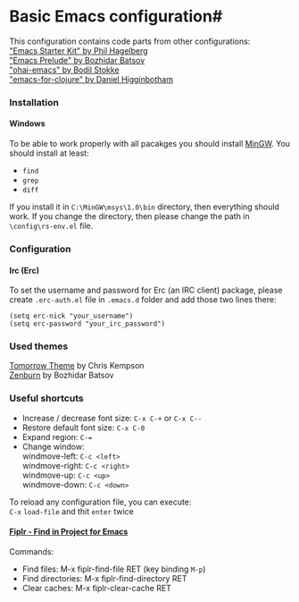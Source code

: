 # Basic Emacs configuration#

This configuration contains code parts from other configurations:  
["Emacs Starter Kit" by Phil Hagelberg](https://github.com/technomancy/emacs-starter-kit)  
["Emacs Prelude" by Bozhidar Batsov](https://github.com/bbatsov/prelude)  
["ohai-emacs" by Bodil Stokke](https://github.com/bodil/ohai-emacs)  
["emacs-for-clojure" by Daniel Higginbotham](https://github.com/flyingmachine/emacs-for-clojure)  


### Installation ###

#### Windows ####

To be able to work properly with all pacakges you should install [MinGW](http://www.mingw.org/). You should install at least:

- `find`
- `grep`
- `diff`

If you install it in `C:\MinGW\msys\1.0\bin` directory, then everything should work. If you change the directory, then please change the path in `\config\rs-env.el` file.

### Configuration ###

#### Irc (Erc) ####

To set the username and password for Erc (an IRC client) package, please create `.erc-auth.el` file in `.emacs.d` folder and add those two lines there:
```
(setq erc-nick "your_username")  
(setq erc-password "your_irc_password")  
```

### Used themes ###

[Tomorrow Theme](https://github.com/ChrisKempson/Tomorrow-Theme) by Chris Kempson  
[Zenburn](https://github.com/bbatsov/zenburn-emacs) by Bozhidar Batsov  

### Useful shortcuts ###

* Increase / decrease font size: `C-x C-+` or `C-x C--`
* Restore default font size: `C-x C-0`
* Expand region: `C-=`
* Change window:  
  windmove-left: `C-c <left>`  
  windmove-right: `C-c <right>`  
  windmove-up: `C-c <up>`  
  windmove-down: `C-c <down>`

To reload any configuration file, you can execute:  
`C-x` `load-file` and thit `enter` twice

#### [Fiplr - Find in Project for Emacs](https://github.com/grizzl/fiplr) ####

Commands:

- Find files: M-x fiplr-find-file RET (key binding `M-p`)
- Find directories: M-x fiplr-find-directory RET
- Clear caches: M-x fiplr-clear-cache RET
